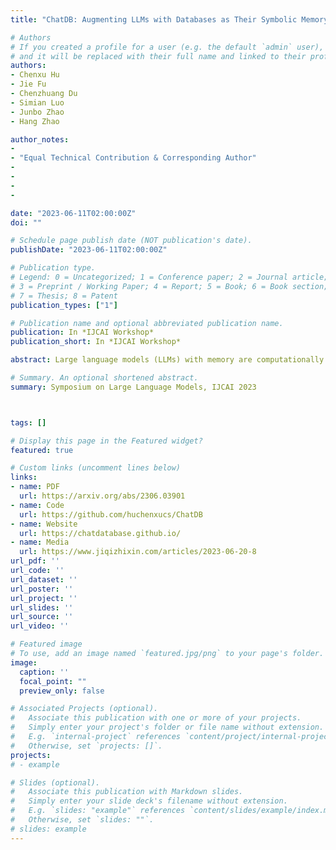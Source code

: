 ```yaml
---
title: "ChatDB: Augmenting LLMs with Databases as Their Symbolic Memory"

# Authors
# If you created a profile for a user (e.g. the default `admin` user), write the username (folder name) here 
# and it will be replaced with their full name and linked to their profile.
authors:
- Chenxu Hu
- Jie Fu
- Chenzhuang Du
- Simian Luo
- Junbo Zhao
- Hang Zhao

author_notes:
- 
- "Equal Technical Contribution & Corresponding Author"
- 
- 
- 
- 

date: "2023-06-11T02:00:00Z"
doi: ""

# Schedule page publish date (NOT publication's date).
publishDate: "2023-06-11T02:00:00Z"

# Publication type.
# Legend: 0 = Uncategorized; 1 = Conference paper; 2 = Journal article;
# 3 = Preprint / Working Paper; 4 = Report; 5 = Book; 6 = Book section;
# 7 = Thesis; 8 = Patent
publication_types: ["1"]

# Publication name and optional abbreviated publication name.
publication: In *IJCAI Workshop*
publication_short: In *IJCAI Workshop*

abstract: Large language models (LLMs) with memory are computationally universal. However, mainstream LLMs are not taking full advantage of memory, and the designs are heavily influenced by biological brains. Due to their approximate nature and proneness to the accumulation of errors, conventional neural memory mechanisms cannot support LLMs to simulate complex reasoning. In this paper, we seek inspiration from modern computer architectures to augment LLMs with symbolic memory for complex multi-hop reasoning. Such a symbolic memory framework is instantiated as an LLM and a set of SQL databases, where the LLM generates SQL instructions to manipulate the SQL databases. We validate the effectiveness of the proposed memory framework on a synthetic dataset requiring complex reasoning. The project website is available at https://chatdatabase.github.io/ 

# Summary. An optional shortened abstract.
summary: Symposium on Large Language Models, IJCAI 2023



tags: []

# Display this page in the Featured widget?
featured: true

# Custom links (uncomment lines below)
links:
- name: PDF
  url: https://arxiv.org/abs/2306.03901
- name: Code
  url: https://github.com/huchenxucs/ChatDB
- name: Website
  url: https://chatdatabase.github.io/
- name: Media
  url: https://www.jiqizhixin.com/articles/2023-06-20-8
url_pdf: ''
url_code: ''
url_dataset: ''
url_poster: ''
url_project: ''
url_slides: ''
url_source: ''
url_video: ''

# Featured image
# To use, add an image named `featured.jpg/png` to your page's folder. 
image:
  caption: ''
  focal_point: ""
  preview_only: false

# Associated Projects (optional).
#   Associate this publication with one or more of your projects.
#   Simply enter your project's folder or file name without extension.
#   E.g. `internal-project` references `content/project/internal-project/index.md`.
#   Otherwise, set `projects: []`.
projects:
# - example

# Slides (optional).
#   Associate this publication with Markdown slides.
#   Simply enter your slide deck's filename without extension.
#   E.g. `slides: "example"` references `content/slides/example/index.md`.
#   Otherwise, set `slides: ""`.
# slides: example
---
```



<!-- {{% callout note %}}
Create your slides in Markdown - click the *Slides* button to check out the example.
{{% /callout %}} -->

<!-- Supplementary notes can be added here, including [code, math, and images](https://wowchemy.com/docs/writing-markdown-latex/). -->
